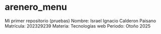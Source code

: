 # arenero_menu
Mi primer repositorio (pruebas)
Nombre: Israel Ignacio Calderon Paisano
Matrícula: 202329239
Materia: Tecnologías web
Periodo: Otoño 2025
